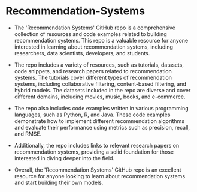# Recommendation-Systems
* The 'Recommendation Systems' GitHub repo is a comprehensive collection of resources and code examples related to building recommendation systems. This repo is a valuable resource for anyone interested in learning about recommendation systems, including researchers, data scientists, developers, and students.

* The repo includes a variety of resources, such as tutorials, datasets, code snippets, and research papers related to recommendation systems. The tutorials cover different types of recommendation systems, including collaborative filtering, content-based filtering, and hybrid models. The datasets included in the repo are diverse and cover different domains, including movies, music, books, and e-commerce.

* The repo also includes code examples written in various programming languages, such as Python, R, and Java. These code examples demonstrate how to implement different recommendation algorithms and evaluate their performance using metrics such as precision, recall, and RMSE.

* Additionally, the repo includes links to relevant research papers on recommendation systems, providing a solid foundation for those interested in diving deeper into the field.

* Overall, the 'Recommendation Systems' GitHub repo is an excellent resource for anyone looking to learn about recommendation systems and start building their own models.
